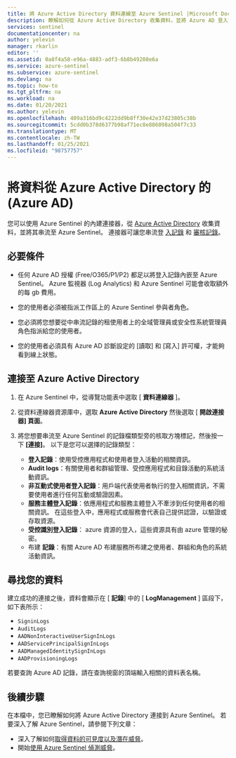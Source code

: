 ```yaml
---
title: 將 Azure Active Directory 資料連線至 Azure Sentinel |Microsoft Docs
description: 瞭解如何從 Azure Active Directory 收集資料，並將 Azure AD 登入記錄和審核記錄串流至 Azure Sentinel。
services: sentinel
documentationcenter: na
author: yelevin
manager: rkarlin
editor: ''
ms.assetid: 0a8f4a58-e96a-4883-adf3-6b8b49208e6a
ms.service: azure-sentinel
ms.subservice: azure-sentinel
ms.devlang: na
ms.topic: how-to
ms.tgt_pltfrm: na
ms.workload: na
ms.date: 01/20/2021
ms.author: yelevin
ms.openlocfilehash: 409a316bd9c4222dd9b8ff30e42e37d23805c38b
ms.sourcegitcommit: 5cdd0b378d6377b98af71ec8e886098a504f7c33
ms.translationtype: MT
ms.contentlocale: zh-TW
ms.lasthandoff: 01/25/2021
ms.locfileid: "98757757"
---
```

# <a name="connect-data-from-azure-active-directory-azure-ad"></a>將資料從 Azure Active Directory 的 (Azure AD) 

您可以使用 Azure Sentinel 的內建連接器，從 [Azure Active Directory](../active-directory/fundamentals/active-directory-whatis.md) 收集資料，並將其串流至 Azure Sentinel。 連接器可讓您串流登 [入記錄](../active-directory/reports-monitoring/concept-sign-ins.md) 和 [審核記錄](../active-directory/reports-monitoring/concept-audit-logs.md)。

## <a name="prerequisites"></a>必要條件

- 任何 Azure AD 授權 (Free/O365/P1/P2) 都足以將登入記錄內嵌至 Azure Sentinel。 Azure 監視器 (Log Analytics) 和 Azure Sentinel 可能會收取額外的每 gb 費用。

- 您的使用者必須被指派工作區上的 Azure Sentinel 參與者角色。

- 您必須將您想要從中串流記錄的租使用者上的全域管理員或安全性系統管理員角色指派給您的使用者。

- 您的使用者必須具有 Azure AD 診斷設定的 [讀取] 和 [寫入] 許可權，才能夠看到線上狀態。 

## <a name="connect-to-azure-active-directory"></a>連接至 Azure Active Directory

1. 在 Azure Sentinel 中，從導覽功能表中選取 [ **資料連線器** ]。

1. 從資料連線器資源庫中，選取 **Azure Active Directory** 然後選取 [ **開啟連接器] 頁面**。

1. 將您想要串流至 Azure Sentinel 的記錄檔類型旁的核取方塊標記，然後按一下 **[連接]**。 以下是您可以選擇的記錄類型：

    - **登入記錄**：使用受控應用程式和使用者登入活動的相關資訊。
    - **Audit logs**：有關使用者和群組管理、受控應用程式和目錄活動的系統活動資訊。
    - **非互動式使用者登入記錄**：用戶端代表使用者執行的登入相關資訊，不需要使用者進行任何互動或驗證因素。
    - **服務主體登入記錄**：依應用程式和服務主體登入不牽涉到任何使用者的相關資訊。 在這些登入中，應用程式或服務會代表自己提供認證，以驗證或存取資源。
    - **受控識別登入記錄**： azure 資源的登入，這些資源具有由 azure 管理的秘密。
    - 布建 **記錄**：有關 Azure AD 布建服務所布建之使用者、群組和角色的系統活動資訊。

## <a name="find-your-data"></a>尋找您的資料

建立成功的連接之後，資料會顯示在 [ **記錄**] 中的 [ **LogManagement** ] 區段下，如下表所示：

- `SigninLogs`
- `AuditLogs`
- `AADNonInteractiveUserSignInLogs`
- `AADServicePrincipalSignInLogs`
- `AADManagedIdentitySignInLogs`
- `AADProvisioningLogs`

若要查詢 Azure AD 記錄，請在查詢視窗的頂端輸入相關的資料表名稱。

## <a name="next-steps"></a>後續步驟
在本檔中，您已瞭解如何將 Azure Active Directory 連接到 Azure Sentinel。 若要深入了解 Azure Sentinel，請參閱下列文章：
- 深入了解如何[取得資料的可見度以及潛在威脅](quickstart-get-visibility.md)。
- 開始[使用 Azure Sentinel 偵測威脅](tutorial-detect-threats-built-in.md)。
